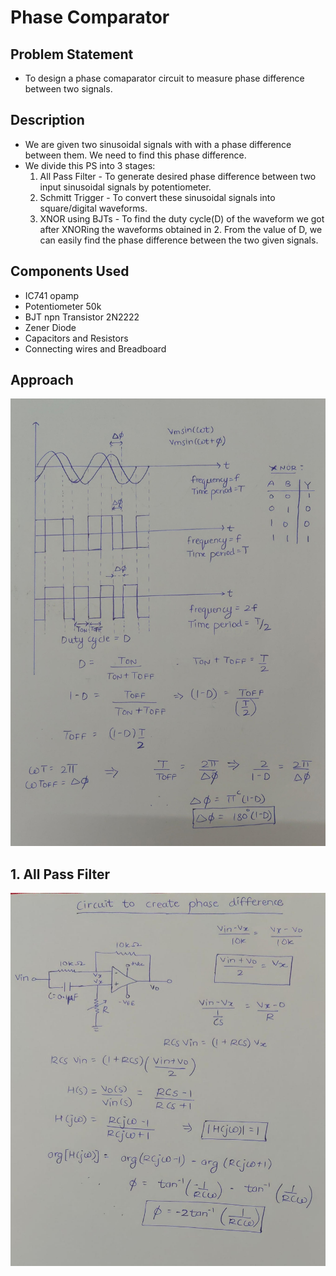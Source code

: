 # Phase Comparator

##  Problem Statement 
- To design a phase comaparator circuit to measure phase difference between two signals.

## Description
- We are given two sinusoidal signals with with a phase difference between them. We need to find this phase difference.
- We divide this PS into 3 stages:
  1. All Pass Filter - To generate desired phase difference between two input sinusoidal signals by potentiometer.
  2. Schmitt Trigger - To convert these sinusoidal signals into square/digital waveforms.
  3. XNOR using BJTs - To find the duty cycle(D) of the waveform we got after XNORing the waveforms obtained in 2.
     From the value of D, we can easily find the phase difference between the two given signals.

## Components Used
- IC741 opamp
- Potentiometer 50k
- BJT npn Transistor 2N2222
- Zener Diode
- Capacitors and Resistors
- Connecting wires and Breadboard

## Approach
![Diagram](assets/approach.jpg)

## 1. All Pass Filter
![Diagram](assets/allpassfilter.jpg)
